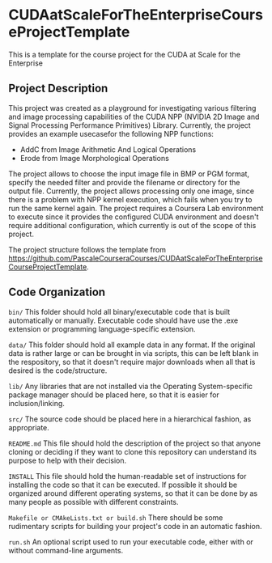 # CUDAatScaleForTheEnterpriseCourseProjectTemplate
This is a template for the course project for the CUDA at Scale for the Enterprise

## Project Description

This project was created as a playground for investigating various filtering and image processing capabilities of the CUDA NPP (NVIDIA 2D Image and Signal Processing Performance Primitives) Library. Currently, the project provides an example usecasefor the following NPP functions:

- AddC from Image Arithmetic And Logical Operations
- Erode from Image Morphological Operations

The project allows to choose the input image file in BMP or PGM format, specify the needed filter and provide the filename or directory for the output file. Currently, the project allows processing only one image, since there is a problem with NPP kernel execution, which fails when you try to run the same kernel again. The project requires a Coursera Lab environment to execute since it provides the configured CUDA environment and doesn't require additional configuration, which currently is out of the scope of this project.

The project structure follows the template from https://github.com/PascaleCourseraCourses/CUDAatScaleForTheEnterpriseCourseProjectTemplate.

## Code Organization

```bin/```
This folder should hold all binary/executable code that is built automatically or manually. Executable code should have use the .exe extension or programming language-specific extension.

```data/```
This folder should hold all example data in any format. If the original data is rather large or can be brought in via scripts, this can be left blank in the respository, so that it doesn't require major downloads when all that is desired is the code/structure.

```lib/```
Any libraries that are not installed via the Operating System-specific package manager should be placed here, so that it is easier for inclusion/linking.

```src/```
The source code should be placed here in a hierarchical fashion, as appropriate.

```README.md```
This file should hold the description of the project so that anyone cloning or deciding if they want to clone this repository can understand its purpose to help with their decision.

```INSTALL```
This file should hold the human-readable set of instructions for installing the code so that it can be executed. If possible it should be organized around different operating systems, so that it can be done by as many people as possible with different constraints.

```Makefile or CMAkeLists.txt or build.sh```
There should be some rudimentary scripts for building your project's code in an automatic fashion.

```run.sh```
An optional script used to run your executable code, either with or without command-line arguments.
